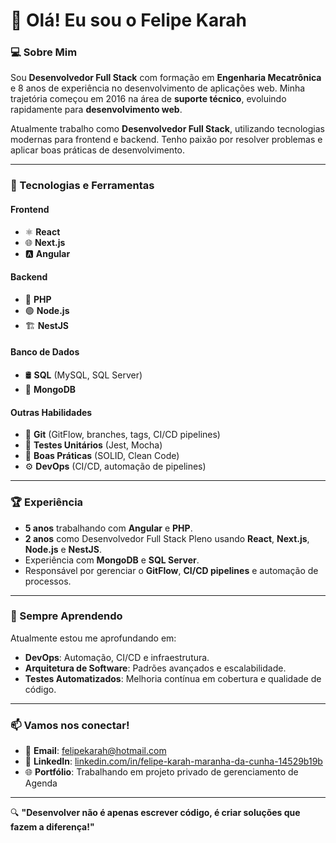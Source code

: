 # 👋 Olá! Eu sou o Felipe Karah

### 💻 Sobre Mim

Sou **Desenvolvedor Full Stack** com formação em **Engenharia Mecatrônica** e 8 anos de experiência no desenvolvimento de aplicações web. Minha trajetória começou em 2016 na área de **suporte técnico**, evoluindo rapidamente para **desenvolvimento web**.

Atualmente trabalho como **Desenvolvedor Full Stack**, utilizando tecnologias modernas para frontend e backend. Tenho paixão por resolver problemas e aplicar boas práticas de desenvolvimento.

---

### 🚀 Tecnologias e Ferramentas

#### **Frontend**
- ⚛️ **React**
- 🌐 **Next.js**
- 🅰️ **Angular**

#### **Backend**
- 🐘 **PHP**
- 🟢 **Node.js**
- 🏗️ **NestJS**

#### **Banco de Dados**
- 🛢️ **SQL** (MySQL, SQL Server)
- 🍃 **MongoDB**

#### **Outras Habilidades**
- 🐙 **Git** (GitFlow, branches, tags, CI/CD pipelines)
- 🧪 **Testes Unitários** (Jest, Mocha)
- 📏 **Boas Práticas** (SOLID, Clean Code)
- ⚙️ **DevOps** (CI/CD, automação de pipelines)

---

### 🏆 Experiência

- **5 anos** trabalhando com **Angular** e **PHP**.
- **2 anos** como Desenvolvedor Full Stack Pleno usando **React**, **Next.js**, **Node.js** e **NestJS**.
- Experiência com **MongoDB** e **SQL Server**.
- Responsável por gerenciar o **GitFlow**, **CI/CD pipelines** e automação de processos.

---

### 🌱 Sempre Aprendendo

Atualmente estou me aprofundando em:
- **DevOps**: Automação, CI/CD e infraestrutura.
- **Arquitetura de Software**: Padrões avançados e escalabilidade.
- **Testes Automatizados**: Melhoria contínua em cobertura e qualidade de código.

---

### 📫 Vamos nos conectar!

- 📧 **Email**: [felipekarah@hotmail.com](mailto:felipekarah@hotmail.com)
- 💼 **LinkedIn**: [linkedin.com/in/felipe-karah-maranha-da-cunha-14529b19b](https://www.linkedin.com/in/felipe-karah-maranha-da-cunha-14529b19b/)
- 🌐 **Portfólio**: Trabalhando em projeto privado de gerenciamento de Agenda

---

🔍 **"Desenvolver não é apenas escrever código, é criar soluções que fazem a diferença!"**
